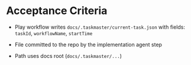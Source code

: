 # Acceptance Criteria

- Play workflow writes `docs/.taskmaster/current-task.json` with fields: `taskId`, `workflowName`, `startTime`


- File committed to the repo by the implementation agent step


- Path uses docs root (`docs/.taskmaster/...`)
